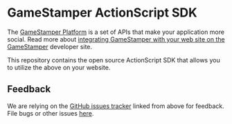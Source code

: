 GameStamper ActionScript SDK
================
The [GameStamper Platform][dev] is a set of APIs that make your application more social. Read more about [integrating GameStamper with your web site on the GameStamper][docs] developer site.

This repository contains the open source ActionScript SDK that allows you to utilize the above on your website.

[dev]: http://gamstamper.com
[docs]: http://gamstamper.com/developer/docs
[API]: http://gamstamper.com/developer/docs/api/graphapi


Feedback
--------

We are relying on the [GitHub issues tracker][issues] linked from above for
feedback. File bugs or other issues [here][issues].

[issues]: http://github.com/gamstamper/GameStamper-actionscript-sdk/issues